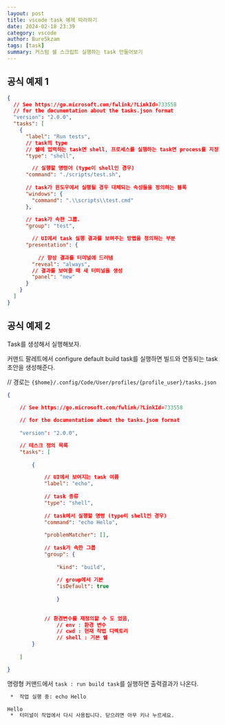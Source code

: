 ```yaml
---
layout: post
title: vscode task 예제 따라하기
date: 2024-02-18 23:39
category: vscode
author: Bure5kzam
tags: [task]
summary: 커스텀 쉘 스크립트 실행하는 task 만들어보기
---
```


## 공식 예제 1

```json
{
  // See https://go.microsoft.com/fwlink/?LinkId=733558
  // for the documentation about the tasks.json format
  "version": "2.0.0",
  "tasks": [
    {
      "label": "Run tests",
	  // task의 type
      // 쉘에 입력하는 task면 shell, 프로세스를 실행하는 task면 process를 지정
      "type": "shell",

		// 실행할 명령어 (type이 shell인 경우)
      "command": "./scripts/test.sh",
      
	  // task가 윈도우에서 실행될 경우 대체되는 속성들을 정의하는 블록
      "windows": {
        "command": ".\\scripts\\test.cmd"
      },
      
      // task가 속한 그룹.
      "group": "test",

		// UI에서 task 실행 결과를 보여주는 방법을 정의하는 부분
      "presentation": {
      
	      // 항상 결과를 터미널에 드러냄
        "reveal": "always",
        // 결과를 보여줄 때 새 터미널을 생성
        "panel": "new"
      }
    }
  ]
}
```

## 공식 예제 2

Task를 생성해서 실행해보자.

커맨드 팔레트에서 configure default build task를 실행하면 빌드와 연동되는 task 초안을 생성해준다.

//
경로는 `{$home}/.config/Code/User/profiles/{profile_user}/tasks.json`

```json
{

	// See https://go.microsoft.com/fwlink/?LinkId=733558
	
	// for the documentation about the tasks.json format
	
	"version": "2.0.0",

	// 테스크 정의 목록
	"tasks": [
	
		{

			// UI에서 보여지는 task 이름
			"label": "echo",
	
			// task 종류
			"type": "shell",
	
			// task에서 실행할 명령 (type이 shell인 경우)
			"command": "echo Hello",
			
			"problemMatcher": [],
	
			// task가 속한 그룹
			"group": {
			
				"kind": "build",
	
				// group에서 기본 
				"isDefault": true
				
				}
	
			
			// 환경변수를 재정의할 수 도 있음, 
				// env : 환경 변수
				// cwd : 현재 작업 디렉토리
				// shell : 기본 쉘
		}
	
	]

}
```


명령형 커맨드에서 `task : run build task`를 실행하면 출력결과가 나온다.

```bash
 *  작업 실행 중: echo Hello 

Hello
 *  터미널이 작업에서 다시 사용됩니다. 닫으려면 아무 키나 누르세요. 

